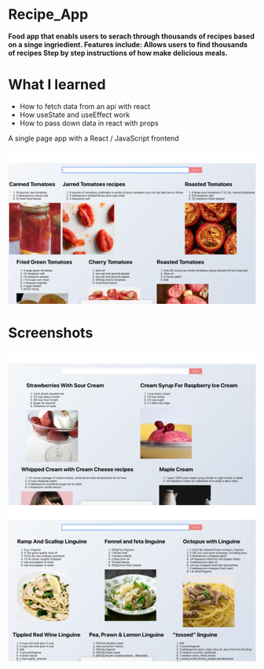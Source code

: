# Recipe_App
**Food app that enabls users to serach through thousands of recipes based on a singe ingriedient. 
Features include:
Allows users to find thousands of recipes
Step by step instructions of how make delicious meals.**

# What I learned
- How to fetch data from an api with react
- How useState and useEffect work
- How to pass down data in react with props


A single page app with a React / JavaScript frontend

![](https://github.com/timmlaxton/Recipe_App/blob/master/Screenshots/Tomatoes.png?raw=true)


# Screenshots

![](https://github.com/timmlaxton/Recipe_App/blob/master/Screenshots/Strawberries.png?raw=true)
![](https://github.com/timmlaxton/Recipe_App/blob/master/Screenshots/Pasta.png?raw=true)
